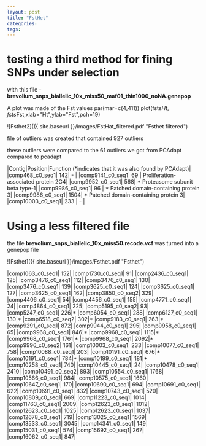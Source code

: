 ```yaml
---
layout: post
title: "FstHet"
categories: 
tags: 
---
```


# testing a third method for fining SNPs under selection



with this file - **brevolium_snps_biallelic_10x_miss50_maf01_thin1000_noNA.genepop**

A plot was made of the Fst values
    par(mar=c(4,411))
    plot(fsts$Ht, fsts$Fst,xlab="Ht",ylab="Fst",pch=19)

![Fsthet2]({{ site.baseurl }}/images/FstHat_filtered.pdf "Fsthet filtered")



file of outliers was created that contained 927 outliers

these outliers were compared to the 61 outliers we got from PCAdapt compared to pcadapt 


|Contig|Position|Function (*indicates that it was also found by PCAdapt)|
|comp468_c0_seq1|	142|  - |
|comp9141_c0_seq1|	69 |   Proliferation-associated protein 2G4|
|comp9952_c0_seq1|	568| * Proteasome subunit beta type-1|
|comp9986_c0_seq1|	96 | *  Patched domain-containing protein 3|
|comp9986_c0_seq1|	1504| *  Patched domain-containing protein 3|
|comp10003_c0_seq1|	233 | - |



# Using a less filtered file
the file **brevolium_snps_biallelic_10x_miss50.recode.vcf** was turned into a genepop file

![Fsthet]({{ site.baseurl }}/images/Fsthet.pdf "Fsthet")

|comp1063_c0_seq1|	152|
|comp1730_c0_seq1|	91|
|comp2436_c0_seq1|	125|
|comp3476_c0_seq1|	112|
|comp3476_c0_seq1|	130|
|comp3476_c0_seq1|	139|
|comp3625_c0_seq1|	124|
|comp3625_c0_seq1|	127|
|comp3625_c0_seq1|	162|
|comp3850_c0_seq2|	329|
|comp4406_c0_seq1|	54|
|comp4456_c0_seq1|	155|
|comp4771_c0_seq1|	24|
|comp4864_c0_seq1|	225|
|comp5195_c0_seq2|	93|
|comp5247_c0_seq1|	226|*
|comp6054_c0_seq1|	288|
|comp6127_c0_seq1|	130|*
|comp6518_c0_seq2|	302|*
|comp9183_c0_seq1|	263|*
|comp9291_c0_seq1|	872|
|comp9944_c0_seq1|	295|
|comp9958_c0_seq1|	65|
|comp9968_c0_seq1|	846|*
|comp9968_c0_seq1|	1115|*
|comp9968_c0_seq1|	1761|*
|comp9968_c0_seq1|	2092|*
|comp9996_c0_seq2|	161|
|comp10003_c0_seq1|	233|
|comp10077_c0_seq1|	758|
|comp10088_c0_seq1|	203|
|comp10191_c0_seq1|	676|*
|comp10191_c0_seq1|	784|*
|comp10199_c0_seq1|	181|*
|comp10258_c0_seq1|	740|
|comp10445_c0_seq1|	24|
|comp10478_c0_seq1|	2410|
|comp10491_c0_seq2|	893|
|comp10554_c0_seq1|	1768|
|comp10566_c0_seq1|	984|
|comp10575_c0_seq1|	1660|
|comp10647_c0_seq1|	170|
|comp10690_c0_seq1|	694|
|comp10691_c0_seq1|	622|
|comp10691_c0_seq1|	832|
|comp10743_c0_seq1|	520|
|comp10809_c0_seq1|	669|
|comp11223_c0_seq1|	1014|
|comp11763_c0_seq1|	2009|
|comp12623_c0_seq1|	1012|
|comp12623_c0_seq1|	1025|
|comp12623_c0_seq1|	1037|
|comp12678_c0_seq1|	719|
|comp13025_c0_seq1|	1569|
|comp13533_c0_seq1|	3045|
|comp14341_c0_seq1|	149|
|comp15031_c0_seq1|	574|
|comp15692_c0_seq1|	267|
|comp16062_c0_seq1|	847|

